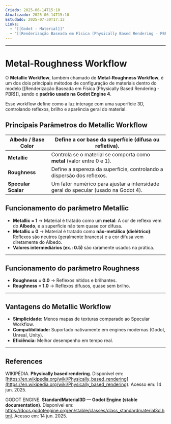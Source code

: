 ```yaml
---
Criado: 2025-06-14T15:10
Atualizado: 2025-06-14T15:10
Estudado: 2025-07-30T17:12
Links:
  - "[[Godot - Material]]"
  - "[[Renderização Baseada em Física (Physically Based Rendering - PBR)]]"
---
```

---
# Metal-Roughness Workflow

O **Metallic Workflow**, também chamado de **Metal-Roughness Workflow**, é um dos dois principais métodos de configuração de materiais dentro do modelo [[Renderização Baseada em Física (Physically Based Rendering - PBR)]], sendo o **padrão usado na Godot Engine 4**.

Esse workflow define como a luz interage com uma superfície 3D, controlando reflexos, brilho e aparência geral do material.

## Principais Parâmetros do Metallic Workflow

| **Albedo / Base Color** | Define a cor base da superfície (difusa ou refletiva).                             |
| ----------------------- | ---------------------------------------------------------------------------------- |
| **Metallic**            | Controla se o material se comporta como **metal** (valor entre 0 e 1).             |
| **Roughness**           | Define a aspereza da superfície, controlando a dispersão dos reflexos.             |
| **Specular Scalar**     | Um fator numérico para ajustar a intensidade geral do specular (usado na Godot 4). |
## Funcionamento do parâmetro Metallic

- **Metallic = 1** → Material é tratado como um **metal**: A cor de reflexo vem do **Albedo**, e a superfície não tem quase cor difusa.
- **Metallic = 0** → Material é tratado como **não-metálico (dielétrico)**: Reflexos são neutros (geralmente brancos) e a cor difusa vem diretamente do Albedo.
- **Valores intermediários (ex.: 0.5)** são raramente usados na prática.    

---

## Funcionamento do parâmetro Roughness

- **Roughness = 0.0** → Reflexos nítidos e brilhantes.
- **Roughness = 1.0** → Reflexos difusos, quase sem brilho.    

---

## Vantagens do Metallic Workflow

- **Simplicidade:** Menos mapas de texturas comparado ao Specular Workflow.
- **Compatibilidade:** Suportado nativamente em engines modernas (Godot, Unreal, Unity).
- **Eficiência:** Melhor desempenho em tempo real.
---
## References

WIKIPÉDIA. **Physically based rendering**. Disponível em: [https://en.wikipedia.org/wiki/Physically_based_rendering](https://en.wikipedia.org/wiki/Physically_based_rendering). Acesso em: 14 jun. 2025.

GODOT ENGINE. **StandardMaterial3D — Godot Engine (stable documentation)**. Disponível em: https://docs.godotengine.org/en/stable/classes/class_standardmaterial3d.html. Acesso em: 14 jun. 2025.